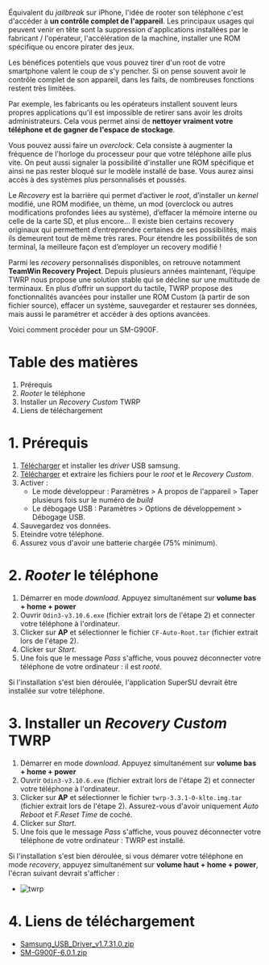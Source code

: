 [twrp]: https://api.lucien-brd.com/assets/images/blogs/root-twrp-sm-g900f/twrp.webp "twrp"

Équivalent du *jailbreak* sur iPhone, l'idée de rooter son téléphone c'est d'accéder à **un contrôle complet de l'appareil**. Les principaux usages qui peuvent venir en tête sont la suppression d'applications installées par le fabricant / l'opérateur, l'accélération de la machine, installer une ROM spécifique ou encore pirater des jeux.

Les bénéfices potentiels que vous pouvez tirer d'un root de votre smartphone valent le coup de s'y pencher. Si on pense souvent avoir le contrôle complet de son appareil, dans les faits, de nombreuses fonctions restent très limitées.

Par exemple, les fabricants ou les opérateurs installent souvent leurs propres applications qu'il est impossible de retirer sans avoir les droits administrateurs. Cela vous permet ainsi de **nettoyer vraiment votre téléphone et de gagner de l'espace de stockage**.

Vous pouvez aussi faire un *overclock*. Cela consiste à augmenter la fréquence de l'horloge du processeur pour que votre téléphone aille plus vite. On peut aussi signaler la possibilité d'installer une ROM spécifique et ainsi ne pas rester bloqué sur le modèle installé de base. Vous aurez ainsi accès à des systèmes plus personnalisés et poussés.

Le *Recovery* est la barrière qui permet d’activer le *root*, d’installer un *kernel* modifié, une ROM modifiée, un thème, un mod (overclock ou autres modifications profondes liées au système), d’effacer la mémoire interne ou celle de la carte SD, et plus encore… Il existe bien certains recovery originaux qui permettent d’entreprendre certaines de ses possibilités, mais ils demeurent tout de même très rares. Pour étendre les possibilités de son terminal, la meilleure façon est d’employer un recovery modifié !

Parmi les *recovery* personnalisés disponibles, on retrouve notamment **TeamWin Recovery Project**. Depuis plusieurs années maintenant, l’équipe TWRP nous propose une solution stable qui se décline sur une multitude de terminaux. En plus d’offrir un support du tactile, TWRP propose des fonctionnalités avancées pour installer une ROM Custom (à partir de son fichier source), effacer un système, sauvegarder et restaurer ses données, mais aussi le paramétrer et accéder à des options avancées.

Voici comment procéder pour un SM-G900F.

# Table des matières

1. Prérequis
2. *Rooter* le téléphone
3. Installer un *Recovery Custom* TWRP
4. Liens de téléchargement

# 1. Prérequis

1. [Télécharger](https://api.lucien-brd.com/assets/documents/blogs/root-twrp-sm-g900f/Samsung_USB_Driver_v1.7.31.0.zip) et installer les *driver* USB samsung.
2. [Télécharger](https://api.lucien-brd.com/assets/documents/blogs/root-twrp-sm-g900f/SM-G900F-6.0.1.zip) et extraire les fichiers pour le *root* et le *Recovery Custom*.
3. Activer :
   * Le mode développeur : Paramètres > A propos de l'appareil > Taper plusieurs fois sur le numéro de *build*
   * Le débogage USB : Paramètres > Options de développement > Débogage USB.
4. Sauvegardez vos données.
5. Eteindre votre téléphone.
6. Assurez vous d'avoir une batterie chargée (75% minimum).

# 2. *Rooter* le téléphone
1. Démarrer en mode *download*.
 Appuyez simultanément sur **volume bas + home + power**
2. Ouvrir ```Odin3-v3.10.6.exe``` (fichier extrait lors de l'étape 2) et connecter votre téléphone à l'ordinateur.
3. Clicker sur **AP** et sélectionner le fichier ```CF-Auto-Root.tar``` (fichier extrait lors de l'étape 2).
4. Clicker sur *Start*.
5. Une fois que le message *Pass* s'affiche, vous pouvez déconnecter votre téléphone de votre ordinateur : il est *rooté*.

Si l'installation s'est bien déroulée, l'application SuperSU devrait être installée sur votre téléphone.

# 3. Installer un *Recovery Custom* TWRP
1. Démarrer en mode *download*.
 Appuyez simultanément sur **volume bas + home + power**
2. Ouvrir ```Odin3-v3.10.6.exe``` (fichier extrait lors de l'étape 2) et connecter votre téléphone à l'ordinateur.
3. Clicker sur **AP** et sélectionner le fichier ```twrp-3.3.1-0-klte.img.tar``` (fichier extrait lors de l'étape 2). Assurez-vous d'avoir uniquement *Auto Reboot* et *F.Reset Time* de coché.
4. Clicker sur *Start*.
5. Une fois que le message *Pass* s'affiche, vous pouvez déconnecter votre téléphone de votre ordinateur : TWRP est installé.

Si l'installation s'est bien déroulée, si vous démarer votre téléphone en mode *recovery*, appuyez simultanément sur **volume haut + home + power**, l'écran suivant devrait s'afficher :

* ![twrp][twrp]

# 4. Liens de téléchargement
* [Samsung_USB_Driver_v1.7.31.0.zip](https://api.lucien-brd.com/assets/documents/blogs/root-twrp-sm-g900f/Samsung_USB_Driver_v1.7.31.0.zip)
* [SM-G900F-6.0.1.zip](https://api.lucien-brd.com/assets/documents/blogs/root-twrp-sm-g900f/SM-G900F-6.0.1.zip)